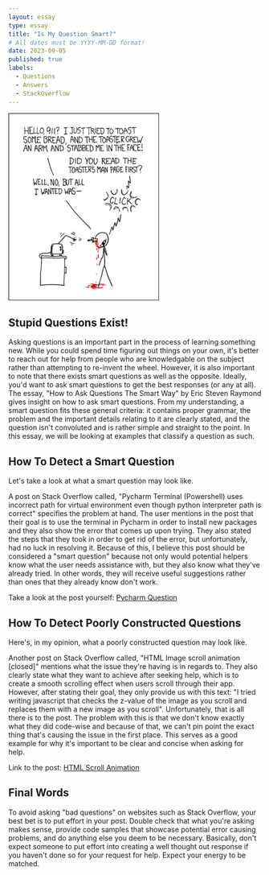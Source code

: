 ```yaml
---
layout: essay
type: essay
title: "Is My Question Smart?"
# All dates must be YYYY-MM-DD format!
date: 2023-09-05
published: true
labels:
  - Questions
  - Answers
  - StackOverflow
---
```


<img width="300px" class="rounded float-start pe-4" src="../img/smart-questions/rtfm.png">

## Stupid Questions Exist!

Asking questions is an important part in the process of learning something new. While you could spend time figuring out things on your own, it's better to reach out for help from people who are knowledgable on the subject rather than attempting to re-invent the wheel. However, it is also important to note that there exists smart questions as well as the opposite. Ideally, you'd want to ask smart questions to get the best responses (or any at all). The essay, "How to Ask Questions The Smart Way" by Eric Steven Raymond gives insight on how to ask smart questions. From my understanding, a smart question fits these general criteria: it contains proper grammar, the problem and the important details relating to it are clearly stated, and the question isn't convoluted and is rather simple and straight to the point. In this essay, we will be looking at examples that classify a question as such. 

## How To Detect a Smart Question

Let's take a look at what a smart question may look like.

A post on Stack Overflow called, "Pycharm Terminal (Powershell) uses incorrect path for virtual environment even though python interpreter path is correct" specifies the problem at hand. The user mentions in the post that their goal is to use the terminal in Pycharm in order to install new packages and they also show the error that comes up upon trying. They also stated the steps that they took in order to get rid of the error, but unfortunately, had no luck in resolving it. Because of this, I believe this post should be considered a "smart question" because not only would potential helpers know what the user needs assistance with, but they also know what they've already tried. In other words, they will receive useful suggestions rather than ones that they already know don't work.

Take a look at the post yourself: [Pycharm Question](https://stackoverflow.com/questions/77048037/pycharm-terminal-powershell-uses-incorrect-path-for-virtual-environment-even-t)

## How To Detect Poorly Constructed Questions

Here's, in my opinion, what a poorly constructed question may look like.

Another post on Stack Overflow called, "HTML Image scroll animation [closed]" mentions what the issue they're having is in regards to. They also clearly state what they want to achieve after seeking help, which is to create a smooth scrolling effect when users scroll through their app. However, after stating their goal, they only provide us with this text: "I tried writing javascript that checks the z-value of the image as you scroll and replaces them with a new image as you scroll". Unfortunately, that is all there is to the post. The problem with this is that we don't know exactly what they did code-wise and because of that, we can't pin point the exact thing that's causing the issue in the first place. This serves as a good example for why it's important to be clear and concise when asking for help. 

Link to the post: [HTML Scroll Animation](https://stackoverflow.com/questions/77047812/html-image-scroll-animation)

## Final Words

To avoid asking "bad questions" on websites such as Stack Overflow, your best bet is to put effort in your post. Double check that what you're asking makes sense, provide code samples that showcase potential error causing problems, and do anything else you deem to be necessary. Basically, don't expect someone to put effort into creating a well thought out response if you haven't done so for your request for help. Expect your energy to be matched.
